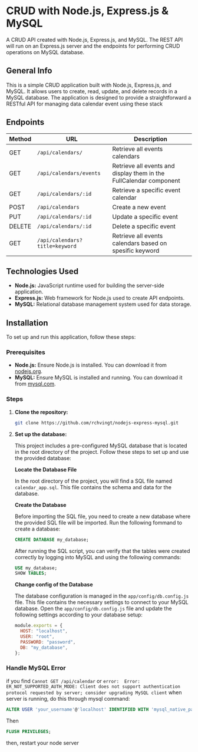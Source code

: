 # CRUD with Node.js, Express.js & MySQL

A CRUD API created with Node.js, Express.js, and MySQL. The REST API will run on an Express.js server and the endpoints for performing CRUD operations on MySQL database.

## General Info

This is a simple CRUD application built with Node.js, Express.js, and MySQL. It allows users to create, read, update, and delete records in a MySQL database. The application is designed to provide a straightforward a RESTful API for managing data calendar event using these stack

## Endpoints

| Method | URL                            | Description                                                        |
| ------ | ------------------------------ | ------------------------------------------------------------------ |
| GET    | `/api/calendars/`              | Retrieve all events calendars                                      |
| GET    | `/api/calendars/events`        | Retrieve all events and display them in the FullCalendar component |
| GET    | `/api/calendars/:id`           | Retrieve a specific event calendar                                 |
| POST   | `/api/calendars`               | Create a new event                                                 |
| PUT    | `/api/calendars/:id`           | Update a specific event                                            |
| DELETE | `/api/calendars/:id`           | Delete a specific event                                            |
| GET    | `/api/calendars?title=keyword` | Retrieve all events calendars based on spesific keyword            |

## Technologies Used

- **Node.js:** JavaScript runtime used for building the server-side application.
- **Express.js:** Web framework for Node.js used to create API endpoints.
- **MySQL:** Relational database management system used for data storage.

## Installation

To set up and run this application, follow these steps:

### Prerequisites

- **Node.js:** Ensure Node.js is installed. You can download it from [nodejs.org](https://nodejs.org/).
- **MySQL:** Ensure MySQL is installed and running. You can download it from [mysql.com](https://dev.mysql.com/downloads/mysql/).

### Steps

1. **Clone the repository:**

      ```sh
      git clone https://github.com/rchvingt/nodejs-express-mysql.git

      ```

2. **Set up the database:**

      This project includes a pre-configured MySQL database that is located in the root directory of the project. Follow these steps to set up and use the provided database:

      **Locate the Database File**

      In the root directory of the project, you will find a SQL file named `calendar_app.sql`. This file contains the schema and data for the database.

      **Create the Database**

      Before importing the SQL file, you need to create a new database where the provided SQL file will be imported. Run the following fommand to create a database:

      ```sql
      CREATE DATABASE my_database;
      ```

      After running the SQL script, you can verify that the tables were created correctly by logging into MySQL and using the following commands:

      ```sql
      USE my_database;
      SHOW TABLES;
      ```

      **Change config of the Database**

      The database configuration is managed in the `app/config/db.config.js` file. This file contains the necessary settings to connect to your MySQL database. Open the `app/config/db.config.js` file and update the following settings according to your database setup:

      ```javascript
      module.exports = {
      	HOST: "localhost",
      	USER: "root",
      	PASSWORD: "password",
      	DB: "my_database",
      };
      ```

### Handle MySQL Error

if you find `Cannot GET /api/calendar` or `error:  Error: ER_NOT_SUPPORTED_AUTH_MODE: Client does not support authentication protocol requested by server; consider upgrading MySQL client` when server is running, do this through mysql command:

```sql
ALTER USER 'your_username'@'localhost' IDENTIFIED WITH 'mysql_native_password' BY 'your_password';
```

Then

```sql
FLUSH PRIVILEGES;
```

then, restart your node server
